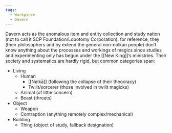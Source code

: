 ```yaml
---
tags:
  - Workpiece
  - Davern
---
```

Davern acts as the anomalous item and entity collection and study nation (not to call it SCP Foundation/Lobotomy Corporation).
for reference, they (their philosophers and by extend the general non-nolkan people) don’t know anything about the processes and workings of magics since studies and experimenting only has begun under the [[New King]]’s ministries. 
Their society and systematics are hardly rigid, but common categories span:
- Living
	- Human
		- [[Nølkā]] (following the collapse of their theocracy)
		- Twilit/sorcerer (those involved in twilit magicks)
	- Animal (of little concern)
	- Beast (threats)
- Object
	- Weapon
	- Contraption (anything remotely complex/mechanical)
- Building
	- Thing (object of study, fallback designation)